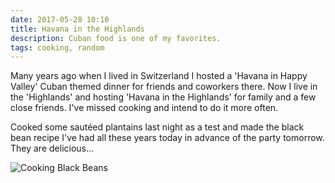 ```yaml
---
date: 2017-05-28 10:10
title: Havana in the Highlands
description: Cuban food is one of my favorites.
tags: cooking, random
---
```

 
Many years ago when I lived in Switzerland I hosted a 'Havana in Happy Valley' Cuban themed dinner for friends and coworkers there.  Now I live in the 'Highlands' and hosting 'Havana in the Highlands' for family and a few close friends.  I've missed cooking and intend to do it more often.

Cooked some sautéed plantains last night as a test and made the black bean recipe I've had all these years today in advance of the party tomorrow.  They are delicious… 

![Cooking Black Beans](/images/cookingblackbeans.jpg)

